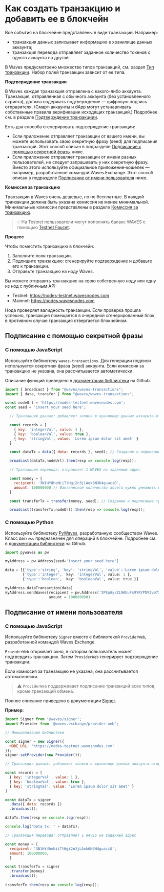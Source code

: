 # Как создать транзакцию и добавить ее в блокчейн

Все события на блокчейне представлены в виде транзакций. Например:

* транзакция данных записывает информацию в хранилище данных аккаунта;
* транзакция перевода отправляет заданное количество токенов с одного аккаунта на другой.

В Waves предусмотрено множество типов транзакций, см. раздел [Тип транзакции](/ru/blockchain/transaction-type/). Набор полей транзакции зависит от ее типа.

**Подтверждение транзакции**

В Waves каждая транзакция отправлена с какого-либо аккаунта. Транзакция, отправленная с обычного аккаунта (без установленного скрипта), должна содержать подтверждение — цифровую подпись отправителя. (Смарт-аккаунты и dApp могут устанавливать собственные правила верификации исходящих транзакций.) Подробнее см. в разделе [Подтверждение транзакциии](/ru/blockchain/transaction/transaction-proof).

Есть два способа сгенерировать подтверждение транзакции:

* Если приложение отправляет транзакции от вашего имени, вы можете использовать свою секретную фразу (seed) для подписания транзакций. Этот способ описан в подразделе [Подписание с помощью секретной фразы](#подписание-с-помощью-секретнои-фразы) ниже.
* Если приложение отправляет транзакции от имени разных пользователей, не следует запрашивать у них секретную фразу. Вместо этого используйте официальное приложение-кошелек — например, разработанное командой Waves.Exchange. Этот способ описан в подразделе [Подписание от имени пользователя](#подписание-от-имени-пользователя) ниже.

**Комиссия за транзакцию**

Транзакции в Waves очень дешевые, но не бесплатные. В каждой транзакции должна быть указана комиссия не менее минимальной. Минимальные комиссии представлены в разделе [Комиссия за транзакцию](/ru/blockchain/transaction/transaction-fee).

> :bulb: На Testnet пользователи могут пополнять баланс WAVES с помощью [Testnet Faucet](/ru/ecosystem/waves-explorer/account-balance-top-up-in-the-test-network).

**Процесс**

Чтобы поместить транзакцию в блокчейн:

1. Заполните поля транзакции.
2. Подпишите транзакцию: сгенерируйте подтверждение и добавьте его к транзакции.
3. Отправьте транзакцию на ноду Waves.

Вы можете отправить транзакцию на свою собственную ноду или одну из нод с публичным API:

* Testnet: <https://nodes-testnet.wavesnodes.com>
* Mainnet: <https://nodes.wavesnodes.com>

Нода проверяет валидность транзакции. Если проверка прошла успешно, транзакция помещается в очередной сгенерированный блок, в противном случае транзакция отвергается блокчейном.

## Подписание с помощью секретной фразы

### С помощью JavaScript

Используйте библиотеку `waves-transactions`. Для генерации подписи используется секретная фраза (seed) аккаунта. Если комиссия за транзакцию не указана, она рассчитывается автоматически.

Описание функций приведено в [документации библиотеки](https://wavesplatform.github.io/waves-transactions/index.html) на Github.

```javascript
import { broadcast } from "@waves/waves-transactions";
import { data, transfer } from "@waves/waves-transactions";

const nodeUrl = 'https://nodes-testnet.wavesnodes.com';
const seed = 'insert your seed here';

  // Транзакция данных: добавляет записи в хранилище данных аккаунта-отправителя

  const records = [
    { key: 'integerVal', value: 1 },
    { key: 'booleanVal', value: true },
    { key: 'stringVal', value: 'Lorem ipsum dolor sit amet' }
  ]

  const dataTx = data({ data: records }, seed); // Создание и подписание транзакции данных

  broadcast(dataTx,nodeUrl).then(resp => console.log(resp));

  // Транзакция перевода: отправляет 1 WAVES на заданный адрес

  const money = {
    recipient: '3N1HYdheNiiTtHgi2n3jLAek6N3H4guaciG',
    amount: 100000000 // Фактическое количество ассета нужно умножить на 10^decimals
  }

  const transferTx = transfer(money, seed); // Создание и подписание транзакции перевода

  broadcast(transferTx,nodeUrl).then(resp => console.log(resp));

```

### С помощью Python

Используйте библиотеку [PyWaves](https://github.com/PyWaves/PyWaves), разработанную сообществом Waves. Класс `Address` предназначен для операций в блокчейне. Подробнее см. в [документации библиотеки](https://github.com/PyWaves/PyWaves/blob/master/README.md) на Github.

```python
import pywaves as pw

myAddress = pw.Address(seed='insert your seed here')

data = [{'type':'string', 'key': 'stringVal', 'value':'Lorem ipsum dolor sit amet'},
        {'type':'integer',  key: 'integerVal', value: 1 },
        {'type':'boolean',  key: 'booleanVal', value: true }]

myAddress.dataTransaction(data)
myAddress.sendWaves(recipient = pw.Address('3P8pGyzZL9AUuFs9YRYPDV3vm73T48ptZxs'),
                    amount = 100000000)
```

## Подписание от имени пользователя

### С помощью JavaScript

Используйте библиотеку `Signer` вместе с библиотекой `ProviderWeb`, разработанной командой Waves.Exchange.

`ProviderWeb` открывает окно, в котором пользователь может подтвердить транзакцию. Затем `ProviderWeb` генерирует подтверждение транзакции.

Если комиссия за транзакцию не указана, она рассчитывается автоматически.

> :warning: `ProviderWeb` поддерживает подписание транзакций всех типов, кроме транзакций обмена.

Полное описание приведено в документации [Signer](/ru/building-apps/waves-api-and-sdk/client-libraries/signer).

**Пример:**

```javascript
import Signer from '@waves/signer';
import Provider from '@waves.exchange/provider-web';

// Инициализация библиотеки

const signer = new Signer({
  NODE_URL: 'https://nodes-testnet.wavesnodes.com'
});
signer.setProvider(new Provider());

// Транзакция данных: добавляет записи в хранилище данных аккаунта-отправителя

const records = [
  { key: 'integerVal', value: 1 },
  { key: 'booleanVal', value: true },
  { key: 'stringVal', value: 'Lorem ipsum dolor sit amet' }
]

const dataTx = signer
  .data({ data: records })
  .broadcast();

dataTx.then(resp => console.log(resp));

console.log('Data tx: ' + dataTx);

// Транзакция перевода: отправляет 1 WAVES на заданный адрес

const money = {
  recipient: '3N1HYdheNiiTtHgi2n3jLAek6N3H4guaciG',
  amount: 100000000,
  }

const transferTx = signer
  .transfer(money)
  .broadcast();
  
transferTx.then(resp => console.log(resp));
```

